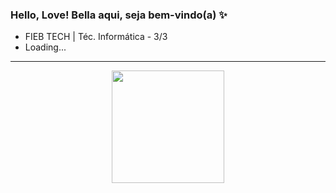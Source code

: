 ### Hello, Love! Bella aqui, seja bem-vindo(a) ✨
- FIEB TECH | Téc. Informática - 3/3
- Loading...

<hr>
<div align="center">
  <a href="https://github.com/bellaizamedia">
  <img height="180em" src="https://github-readme-stats.vercel.app/api?username=bellaizamedia&show_icons=true&theme=dark&include_all_commits=true&count_private=true"/>
</div>

